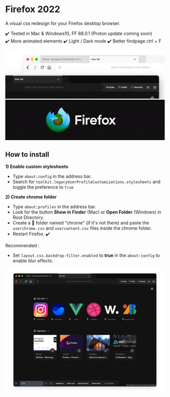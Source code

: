 # Firefox 2022
A visual css redesign for your Firefox desktop browser.

✔️ Tested in Mac & Windows10, FF 88.0.1 (Proton update coming soon)\
✔️ More animated elements ✔️ Light / Dark mode ✔️ Better findpage ctrl + F

![Screenshot](preview.png)
![Alt Text](logo.gif)

## How to install

**1) Enable custom stylesheets**

- Type `about:config` in the address bar.
- Search for `toolkit.legacyUserProfileCustomizations.stylesheets` and toggle the preference to `true`  
  
**2) Create chrome folder**

- Type `about:profiles` in the address bar.
- Look for the button **Show in Finder** (Mac) or **Open Folder** (Windows) in Root Directory.
- Create a 📁 folder named "chrome" (if it's not there) and paste the `userchrome.css` and `usercontent.css` files inside the chrome folder.
- Restart Firefox. ✔️

Recommended :
- Set `layout.css.backdrop-filter.enabled` to **true** in the `about:config` to enable blur effects.

![Screenshot](screenshot.png)
